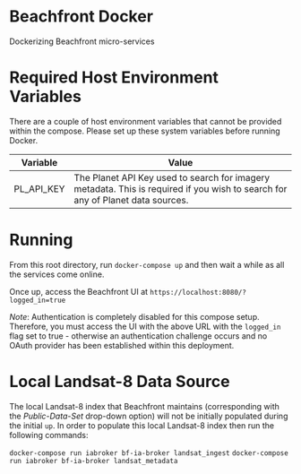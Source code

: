 # Beachfront Docker

Dockerizing Beachfront micro-services

# Required Host Environment Variables

There are a couple of host environment variables that cannot be provided within the compose. Please set up these system variables before running Docker.

| Variable | Value |
|---|---|
| PL_API_KEY | The Planet API Key used to search for imagery metadata. This is required if you wish to search for any of Planet data sources. |

# Running

From this root directory, run `docker-compose up` and then wait a while as all the services come online.

Once up, access the Beachfront UI at `https://localhost:8080/?logged_in=true`

_Note_: Authentication is completely disabled for this compose setup. Therefore, you must access the UI with the above URL with the `logged_in` flag set to true - otherwise an authentication challenge occurs and no OAuth provider has been established within this deployment. 

# Local Landsat-8 Data Source

The local Landsat-8 index that Beachfront maintains (corresponding with the *Public-Data-Set* drop-down option) will not be initially populated during the initial `up`. In order to populate this local Landsat-8 index then run the following commands:

`docker-compose run iabroker bf-ia-broker landsat_ingest`
`docker-compose run iabroker bf-ia-broker landsat_metadata`
